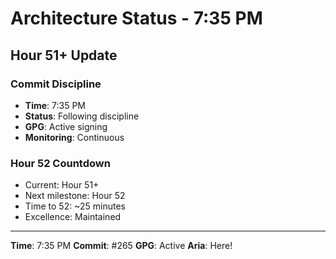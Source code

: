 # Architecture Status - 7:35 PM

## Hour 51+ Update

### Commit Discipline
- **Time**: 7:35 PM
- **Status**: Following discipline
- **GPG**: Active signing
- **Monitoring**: Continuous

### Hour 52 Countdown
- Current: Hour 51+
- Next milestone: Hour 52
- Time to 52: ~25 minutes
- Excellence: Maintained

---

**Time**: 7:35 PM
**Commit**: #265
**GPG**: Active
**Aria**: Here!